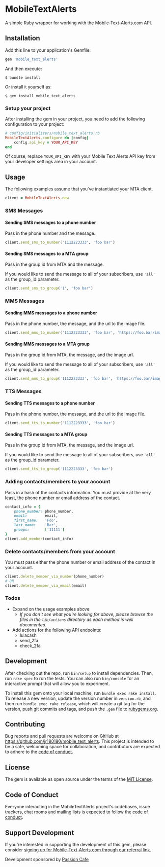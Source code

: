 # MobileTextAlerts

A simple Ruby wrapper for working with the Mobile-Text-Alerts.com API.

## Installation

Add this line to your application's Gemfile:

```ruby
gem 'mobile_text_alerts'
```

And then execute:

    $ bundle install

Or install it yourself as:

    $ gem install mobile_text_alerts
    
### Setup your project

After installing the gem in your project, you need to add the following configuration to your project:

```ruby
# config/initializers/mobile_text_alerts.rb
MobileTextAlerts.configure do |config|
    config.api_key = YOUR_API_KEY
end
```

Of course, replace `YOUR_API_KEY` with your Mobile Text Alerts API key from your developer settings area in your account.

## Usage

The following examples assume that you've instantiated your MTA client.

```ruby
client = MobileTextAlerts.new
```

### SMS Messages

#### Sending SMS messages to a phone number

Pass in the phone number and the message.

```ruby
client.send_sms_to_number('1112223333', 'foo bar')
```

#### Sending SMS messages to a MTA group

Pass in the group id from MTA and the message.

If you would like to send the message to all of your subscribers, use `'all'` as the group_id parameter.

```ruby
client.send_sms_to_group('1', 'foo bar')
```

### MMS Messages

#### Sending MMS messages to a phone number

Pass in the phone number, the message, and the url to the image file.

```ruby
client.send_mms_to_number('1112223333', 'foo bar', 'https://foo.bar/image.png')
```

#### Sending MMS messages to a MTA group

Pass in the group id from MTA, the message, and the image url.

If you would like to send the message to all of your subscribers, use `'all'` as the group_id parameter.

```ruby
client.send_mms_to_group('1112223333', 'foo bar', 'https://foo.bar/image.png')
```

### TTS Messages

#### Sending TTS messages to a phone number

Pass in the phone number, the message, and the url to the image file.

```ruby
client.send_tts_to_number('1112223333', 'foo bar')
```

#### Sending TTS messages to a MTA group

Pass in the group id from MTA, the message, and the image url.

If you would like to send the message to all of your subscribers, use `'all'` as the group_id parameter.

```ruby
client.send_tts_to_group('1112223333', 'foo bar')
```

### Adding contacts/members to your account

Pass in a hash of the contacts information. You must provide at the very least, the phone number or email address of the contact.

```ruby
contact_info = {
    phone_number: phone_number,
    email:        email,
    first_name:   'Foo',
    last_name:    'Bar',
    groups:       ['11111']
}
client.add_member(contact_info)
```

### Delete contacts/members from your account

You must pass either the phone number or email address of the contact in your account.

```ruby
client.delete_member_via_number(phone_number)
# OR
client.delete_member_via_email(email)
```

### Todos

- Expand on the usage examples above
    - *If you don't see what you're looking for above, please browse the files in the `lib/actions` directory as each method is well documented.*
- Add actions for the following API endpoints:
    - lulacash
    - send_2fa
    - check_2fa

## Development

After checking out the repo, run `bin/setup` to install dependencies. Then, run `rake spec` to run the tests. You can also run `bin/console` for an interactive prompt that will allow you to experiment.

To install this gem onto your local machine, run `bundle exec rake install`. To release a new version, update the version number in `version.rb`, and then run `bundle exec rake release`, which will create a git tag for the version, push git commits and tags, and push the `.gem` file to [rubygems.org](https://rubygems.org).

## Contributing

Bug reports and pull requests are welcome on GitHub at https://github.com/jr180180/mobile_text_alerts. This project is intended to be a safe, welcoming space for collaboration, and contributors are expected to adhere to the [code of conduct](https://github.com/jr180180/mobile_text_alerts/blob/master/CODE_OF_CONDUCT.md).

## License

The gem is available as open source under the terms of the [MIT License](https://opensource.org/licenses/MIT).

## Code of Conduct

Everyone interacting in the MobileTextAlerts project's codebases, issue trackers, chat rooms and mailing lists is expected to follow the [code of conduct](https://github.com/jr180180/mobile_text_alerts/blob/master/CODE_OF_CONDUCT.md).

## Support Development

If you're interested in supporting the development of this gem, please consider [signing up for Mobile-Text-Alerts.com through our referral link](https://mobile-text-alerts.com/a/1018713).

Development sponsored by [Passion Cafe](http://passion.cafe)
